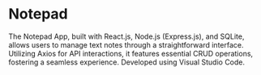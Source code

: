 # Notepad
The Notepad App, built with React.js, Node.js (Express.js), and SQLite, allows users to manage text notes through a straightforward interface. Utilizing Axios for API interactions, it features essential CRUD operations, fostering a seamless experience. Developed using Visual Studio Code.
